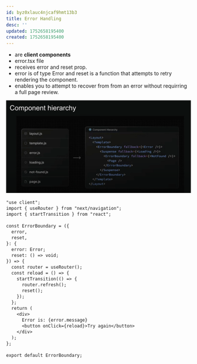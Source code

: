 ```yaml
---
id: byz0xlauc4njcaf9hmt13b3
title: Error Handling
desc: ''
updated: 1752658195400
created: 1752658195400
---
```

- are **client components**
- error.tsx file
- receives error and reset prop.
- error is of type Error and reset is a function that attempts to retry rendering the component.
- enables you to attempt to recover from from an error without requirring a full page review.

![](/assets/images/component-hierarchy.png)

```tsx
"use client";
import { useRouter } from "next/navigation";
import { startTransition } from "react";

const ErrorBoundary = ({
  error,
  reset,
}: {
  error: Error;
  reset: () => void;
}) => {
  const router = useRouter();
  const reload = () => {
    startTransition(() => {
      router.refresh();
      reset();
    });
  };
  return (
    <div>
      Error is: {error.message}
      <button onClick={reload}>Try again</button>
    </div>
  );
};

export default ErrorBoundary;


```
